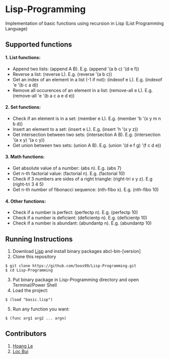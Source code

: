 # Lisp-Programming
Implementation of basic functions using recursion in Lisp (List Programming Language)

## Supported functions
#### 1. List functions:
- Append two lists: (append A B). E.g. (append '(a b c) '(d e f))
- Reverse a list: (reverse L). E.g. (reverse '(a b c))
- Get an index of an element in a list (-1 if not): (indexof e L). E.g. (indexof 'e '(b c a d))
- Remove all occurences of an element in a list: (remove-all e L). E.g. (remove-all 'e '(b a c a e d e))
#### 2. Set functions:
- Check if an element is in a set: (member e L). E.g. (member 'b '(x y m n b d))
- Insert an element to a set: (insert e L). E.g. (insert 'h '(x y z))
- Get intersection between two sets: (intersection A B). E.g. (intersection '(a x y) '(a c y))
- Get union between two sets: (union A B). E.g. (union '(d e f g) '(f c d e))
#### 3. Math functions:
- Get absolute value of a number: (abs n). E.g. (abs 7)
- Get n-th factorial value: (factorial n). E.g. (factorial 10)
- Check if 3 numbers are sides of a right triangle: (right-tri x y z). E.g (right-tri 3 4 5)
- Get n-th number of fibonacci sequence: (nth-fibo x). E.g. (nth-fibo 10)
#### 4. Other functions:
- Check if a number is perfect: (perfectp n). E.g. (perfectp 10)
- Check if a number is deficient: (deficientp n). E.g. (deficientp 10)
- Check if a number is abundant: (abundantp n). E.g. (abundantp 10)

## Running Instructions
1. Download [Lisp](https://abcl.org/) and install binary packages abcl-bin-[version]
2. Clone this repository
```
$ git clone https://github.com/Soos99/Lisp-Programming.git
$ cd Lisp-Programming
```
3. Put binary package in Lisp-Programming directory and open Terminal/Power Shell
4. Load the project: 
```
$ (load "basic.lisp")
```
5. Run any function you want: 
```
$ (func arg1 arg2 ... argn)
```

## Contributors 
1. [Hoang Le](https://github.com/Soos99)
2. [Loc Bui](https://github.com/hekl0)

